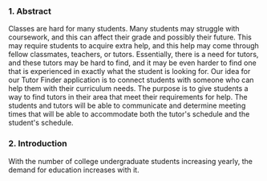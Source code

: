 ### 1. Abstract
Classes are hard for many students. Many students may struggle with coursework, and this can affect their grade and possibly their future. This may require students to acquire extra help, and this help may come through fellow classmates, teachers, or tutors. Essentially, there is a need for tutors, and these tutors may be hard to find, and it may be even harder to find one that is experienced in exactly what the student is looking for. Our idea for our Tutor Finder application is to connect students with someone who can help them with their curriculum needs. The purpose is to give students a way to find tutors in their area that meet their requirements for help. The students and tutors will be able to communicate and determine meeting times that will be able to accommodate both the tutor's schedule and the student's schedule.

### 2. Introduction
With the number of college undergraduate students increasing yearly, the demand for education increases with it.